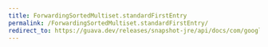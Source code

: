 ```yaml
---
title: ForwardingSortedMultiset.standardFirstEntry
permalink: /ForwardingSortedMultiset.standardFirstEntry/
redirect_to: https://guava.dev/releases/snapshot-jre/api/docs/com/google/common/collect/ForwardingSortedMultiset.html#standardFirstEntry--
---
```

